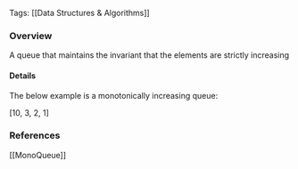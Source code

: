 
Tags: [[Data Structures & Algorithms]]


### Overview

A queue that maintains the invariant that the elements are strictly increasing

#### Details

The below example is a monotonically increasing queue:

[10, 3, 2, 1]


### References
[[MonoQueue]]
